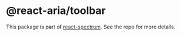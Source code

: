 # @react-aria/toolbar

This package is part of [react-spectrum](https://github.com/adobe/react-spectrum). See the repo for more details.
